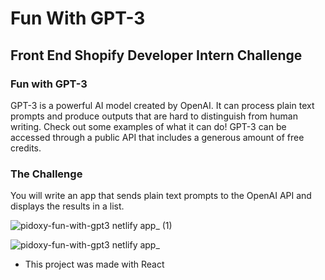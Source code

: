 # Fun With GPT-3

## Front End Shopify Developer Intern Challenge

### Fun with GPT-3

GPT-3 is a powerful AI model created by OpenAI. It can process plain text prompts and produce outputs that are hard to distinguish from human writing. Check out some examples of what it can do! GPT-3 can be accessed through a public API that includes a generous amount of free credits. 

### The Challenge
You will write an app that sends plain text prompts to the OpenAI API and displays the results in a list.

![pidoxy-fun-with-gpt3 netlify app_ (1)](https://user-images.githubusercontent.com/56538561/168400537-4796412f-ee3f-4bc0-ad39-c449482a03ec.png)

![pidoxy-fun-with-gpt3 netlify app_](https://user-images.githubusercontent.com/56538561/168400539-3d12ec54-1187-43e4-98a5-dbfab19acca0.png)

* This project was made with React

